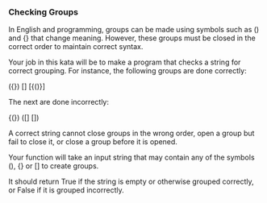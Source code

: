 ### Checking Groups

In English and programming, groups can be made using symbols such as () and {} that change meaning. However, these groups must be closed in the correct order to maintain correct syntax.

Your job in this kata will be to make a program that checks a string for correct grouping. For instance, the following groups are done correctly:

({})
[[]()]
[{()}]

The next are done incorrectly:

{(})
([]
[])

A correct string cannot close groups in the wrong order, open a group but fail to close it, or close a group before it is opened.

Your function will take an input string that may contain any of the symbols (), {} or [] to create groups.

It should return True if the string is empty or otherwise grouped correctly, or False if it is grouped incorrectly.


